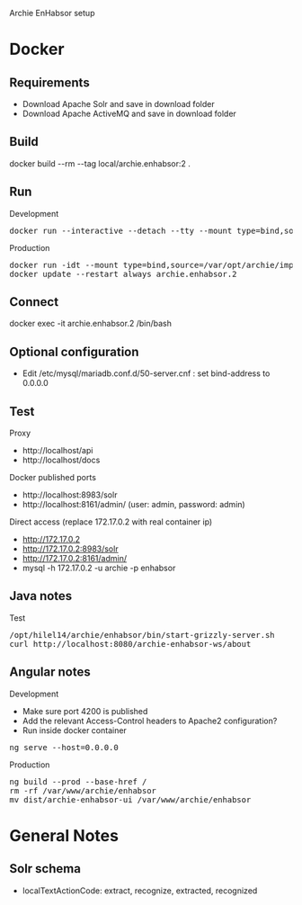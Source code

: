 Archie EnHabsor setup

# Docker

## Requirements
* Download Apache Solr and save in download folder
* Download Apache ActiveMQ and save in download folder

## Build
docker build --rm --tag local/archie.enhabsor:2 .

## Run

Development

<pre>
docker run --interactive --detach --tty --mount type=bind,source=/home/hilel/Projects/archie-soft,target=/home/archie/archie-soft --name=archie.enhabsor.2 --publish 80:80 --publish 8983:8983 --publish 8161:8161 --publish 4200:4200 local/archie.enhabsor:2
</pre>

Production

<pre>
docker run -idt --mount type=bind,source=/var/opt/archie/import/,target=/var/opt/archie/enhabsor/import --name=archie.enhabsor.2 --publish 80:80 local/archie.enhabsor:2
docker update --restart always archie.enhabsor.2
</pre>

## Connect
docker exec -it archie.enhabsor.2 /bin/bash

## Optional configuration
* Edit /etc/mysql/mariadb.conf.d/50-server.cnf : set bind-address to 0.0.0.0

## Test

Proxy
* http://localhost/api
* http://localhost/docs

Docker published ports
* http://localhost:8983/solr
* http://localhost:8161/admin/ (user: admin, password: admin)

Direct access (replace 172.17.0.2 with real container ip)
* http://172.17.0.2
* http://172.17.0.2:8983/solr
* http://172.17.0.2:8161/admin/
* mysql -h 172.17.0.2 -u archie -p enhabsor

## Java notes

Test
<pre>
/opt/hilel14/archie/enhabsor/bin/start-grizzly-server.sh
curl http://localhost:8080/archie-enhabsor-ws/about
</pre>

## Angular notes

Development

* Make sure port 4200 is published
* Add the relevant Access-Control headers to Apache2 configuration?
* Run inside docker container
<pre>
ng serve --host=0.0.0.0
</pre>

Production
<pre>
ng build --prod --base-href /
rm -rf /var/www/archie/enhabsor
mv dist/archie-enhabsor-ui /var/www/archie/enhabsor
</pre>

# General Notes

## Solr schema
* localTextActionCode: extract, recognize, extracted, recognized
